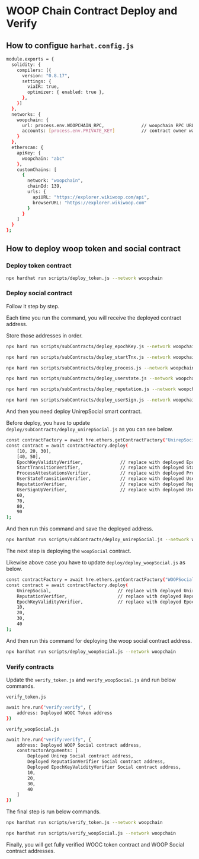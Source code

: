 # WOOP Chain Contract Deploy and Verify

## How to configue `harhat.config.js`

```bash
module.exports = {
  solidity: {
    compilers: [{
      version: "0.8.17",
      settings: {
        viaIR: true,
        optimizer: { enabled: true },
      },
    }]
  },
  networks: {
    woopchain: {
      url: process.env.WOOPCHAIN_RPC,              // woopchain RPC URL
      accounts: [process.env.PRIVATE_KEY]          // contract owner wallet private key
    }
  },
  etherscan: {
    apiKey: {
      woopchain: "abc"
    },
    customChains: [
      {
        network: "woopchain",
        chainId: 139,
        urls: {
          apiURL: "https://explorer.wikiwoop.com/api",
          browserURL: "https://explorer.wikiwoop.com"
        }
      }
    ]
  }
}; 
```

## How to deploy woop token and social contract

### Deploy token contract

```bash
npx hardhat run scripts/deploy_token.js --network woopchain
```

### Deploy social contract
Follow it step by step.

Each time you run the command, you will receive the deployed contract address.

Store those addresses in order.

```bash
npx hard run scripts/subContracts/deploy_epochKey.js --network woopchain
```

```bash
npx hard run scripts/subContracts/deploy_startTnx.js --network woopchain
```

```bash
npx hard run scripts/subContracts/deploy_process.js --network woopchain
```

```bash
npx hard run scripts/subContracts/deploy_userstate.js --network woopchain
```

```bash
npx hard run scripts/subContracts/deploy_reputation.js --network woopchain
```

```bash
npx hard run scripts/subContracts/deploy_userSign.js --network woopchain
```

And then you need deploy UnirepSocial smart contract.

Before deploy, you have to update `deploy/subContracts/deploy_unirepSocial.js` as you can see below.

```bash
const contractFactory = await hre.ethers.getContractFactory("UnirepSocial");
const contract = await contractFactory.deploy(
    [10, 20, 30],
    [40, 50],
    EpochKeyValidityVerifier,              // replace with deployed EpochKeyValidityVerifier contract address
    StartTransitionVerifier,               // replace with deployed StartTransitionVerifier contract address
    ProcessAttestationsVerifier,           // replace with deployed ProcessAttestationsVerifier contract address
    UserStateTransitionVerifier,           // replace with deployed UserStateTransitionVerifier contract address
    ReputationVerifier,                    // replace with deployed ReputationVerifier contract address
    UserSignUpVerifier,                    // replace with deployed UserSignUpVerifier contract address
    60,
    70,
    80,
    90
);
```

And then run this command and save the deployed address.

```bash
npx hardhat run scripts/subContracts/deploy_unirepSocial.js --network woopchain
```

The next step is deploying the `woopSocial` contract.

Likewise above case you have to update `deploy/deploy_woopSocial.js` as below.

```bash
const contractFactory = await hre.ethers.getContractFactory("WOOPSocial");
const contract = await contractFactory.deploy(
    UnirepSocial,                         // replace with deployed UnirepSocial contract address
    ReputationVerifier,                   // replace with deployed ReputationVerifier contract address
    EpochKeyValidityVerifier,             // replace with deployed EpochKeyValidityVerifier contract address
    10,
    20,
    30,
    40
);
```

And then run this command for deploying the woop social contract address.

```bash
npx hardhat run scripts/deploy_woopSocial.js --network woopchain
```

### Verify contracts

Update the `verify_token.js`  and `verify_woopSocial.js` and run below commands.

`verify_token.js`

```bash
await hre.run("verify:verify", {
    address: Deployed WOOC Token address
})
```


`verify_woopSocial.js`
```bash
await hre.run("verify:verify", {
    address: Deployed WOOP Social contract address,
    constructorArguments: [
        Deployed Unirep Social contract address,
        Deployed ReputationVerifier Social contract address,
        Deployed EpochKeyValidityVerifier Social contract address,
        10,
        20,
        30,
        40
    ]
})
```

The final step is run below commands.

```bash
npx hardhat run scripts/verify_token.js --network woopchain
```

```bash
npx hardhat run scripts/verify_woopSocial.js --network woopchain
```

Finally, you will get fully verified WOOC token contract and WOOP Social contract addresses.
